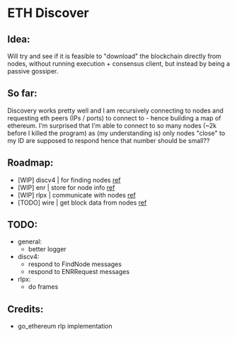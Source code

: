 # ETH Discover

## Idea:

Will try and see if it is feasible to "download" the blockchain directly from nodes, without running execution + consensus client, but instead by being a passive gossiper.

## So far:
Discovery works pretty well and I am recursively connecting to nodes and requesting eth peers (IPs / ports) to connect to - hence building a map of ethereum.
I'm surprised that I'm able to connect to so many nodes (~2k before I killed the program) as (my understanding is) only nodes "close" to my ID are supposed to respond hence that number should be small??

## Roadmap:
 - [WIP] discv4 | for finding nodes [ref](https://github.com/ethereum/devp2p/blob/master/discv4.md)
 - [WIP] enr | store for node info [ref](https://github.com/ethereum/devp2p/blob/master/enr.md)
 - [WIP] rlpx | communicate with nodes [ref](https://github.com/ethereum/devp2p/blob/master/rlpx.md)
 - [TODO] wire | get block data from nodes [ref](https://github.com/ethereum/devp2p/blob/master/caps/eth.md)

## TODO:
  - general:
    - better logger
  - discv4:
    - respond to FindNode messages
    - respond to ENRRequest messages
  - rlpx:
    - do frames


## Credits:
 - go_ethereum rlp implementation
